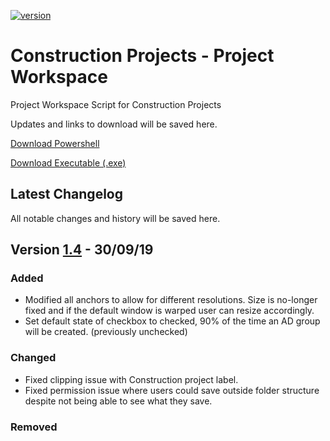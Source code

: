 [![version][version-badge]][CHANGELOG]

# Construction Projects - Project Workspace

Project Workspace Script for Construction Projects

Updates and links to download will be saved here.

[Download Powershell]

[Download Executable (.exe)]

## Latest Changelog
All notable changes and history will be saved here. 

## Version [1.4] - 30/09/19
### Added
- Modified all anchors to allow for different resolutions. Size is no-longer fixed and if the default window is warped user can resize accordingly.
- Set default state of checkbox to checked, 90% of the time an AD group will be created. (previously unchecked)

### Changed
- Fixed clipping issue with Construction project label.
- Fixed permission issue where users could save outside folder structure despite not being able to see what they save.

### Removed


[1.4]: https://github.com/olivierlacan/keep-a-changelog/compare/v0.3.0...v1.0.0


[CHANGELOG]: ./CHANGELOG.md
[LICENSE]: ./LICENSE
[ruby-version]: .ruby-version
[source]: source/
[version-badge]: https://img.shields.io/badge/version-1.4-blue.svg
[Download Powershell]: https://github.com/LukeSeddon/ProjectWorkspace/blob/master/Construction/PWS-Construction.ps1
[Download Executable (.exe)]: https://github.com/LukeSeddon/ProjectWorkspace/blob/master/Construction/PWS-Construction.exe
